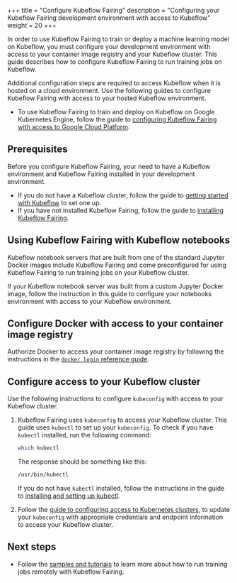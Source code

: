 +++
title = "Configure Kubeflow Fairing"
description = "Configuring your Kubeflow Fairing development environment with access to Kubeflow"
weight = 20
+++

In order to use Kubeflow Fairing to train or deploy a machine learning
model on Kubeflow, you must configure your development environment with access
to your container image registry and your Kubeflow cluster. This guide
describes how to configure Kubeflow Fairing to run training jobs on Kubeflow.

Additional configuration steps are required to access Kubeflow when it is hosted on a cloud
environment. Use the following guides to configure Kubeflow Fairing with access
to your hosted Kubeflow environment.

*  To use Kubeflow Fairing to train and deploy on Kubeflow on Google Kubernetes
   Engine, follow the guide to [configuring Kubeflow Fairing with access to
   Google Cloud Platform][conf-gcp].  

## Prerequisites

Before you configure Kubeflow Fairing, your need to have a Kubeflow environment
and Kubeflow Fairing installed in your development environment.

*  If you do not have a Kubeflow cluster, follow the guide to [getting started
   with Kubeflow][kubeflow-install] to set one up.
*  If you have not installed Kubeflow Fairing, follow the guide to [installing
   Kubeflow Fairing][fairing-install].

## Using Kubeflow Fairing with Kubeflow notebooks

Kubeflow notebook servers that are built from one of the standard Jupyter
Docker images include Kubeflow Fairing and come preconfigured for using
Kubeflow Fairing to run training jobs on your Kubeflow cluster.

If your Kubeflow notebook server was built from a custom Jupyter Docker image,
follow the instruction in this guide to configure your notebooks environment
with access to your Kubeflow environment.

## Configure Docker with access to your container image registry

Authorize Docker to access your container image registry by following the
instructions in the [`docker login` reference guide][docker-login].

## Configure access to your Kubeflow cluster

Use the following instructions to configure `kubeconfig` with access to your
Kubeflow cluster. 

1.  Kubeflow Fairing uses `kubeconfig` to access your Kubeflow cluster. This 
    guide uses `kubectl` to set up your `kubeconfig`. To check if you have 
    `kubectl` installed, run the following command:

    ```bash
    which kubectl
    ```

    The response should be something like this:

    ```bash
    /usr/bin/kubectl
    ```

    If you do not have `kubectl` installed, follow the instructions in the
    guide to [installing and setting up kubectl][kubectl-install].

1.  Follow the [guide to configuring access to Kubernetes
    clusters][kubectl-access], to update your `kubeconfig` with appropriate
    credentials and endpoint information to access your Kubeflow cluster. 

## Next steps

*  Follow the [samples and tutorials][tutorials] to learn more about how to run
   training jobs remotely with Kubeflow Fairing. 

[kubeflow-install]: /docs/started/getting-started/
[kubectl-access]: https://kubernetes.io/docs/reference/access-authn-authz/authentication/
[kubectl-install]: https://kubernetes.io/docs/tasks/tools/install-kubectl/
[conf-gcp]: /docs/fairing/gcp/configure-gcp/
[docker-login]: https://docs.docker.com/engine/reference/commandline/login/
[fairing-install]: /docs/fairing/install-fairing/
[tutorials]: /docs/fairing/tutorials/other-tutorials/